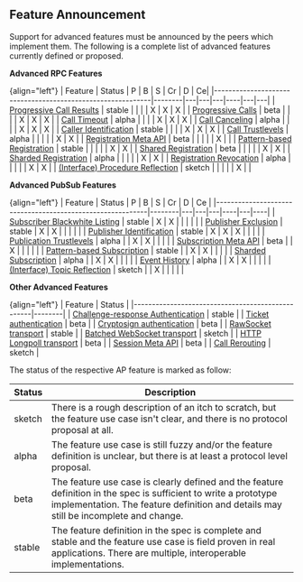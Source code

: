 ## Feature Announcement

Support for advanced features must be announced by the peers which implement them. The following is a complete list of advanced features currently defined or proposed.

**Advanced RPC Features**

{align="left"}
| Feature                                                    | Status | P | B | S | Cr | D | Ce|
|------------------------------------------------------------|--------|---|---|---|----|---|---|
| [Progressive Call Results](#rpc-progressive-call-results)  | stable |   |   |   | X  | X | X |
| [Progressive Calls](#rpc-progressive-calls)                | beta   |   |   |   | X  | X | X |
| [Call Timeout](#rpc-call-timeout)                          | alpha  |   |   |   | X  | X | X |
| [Call Canceling](#rpc-call-canceling)                      | alpha  |   |   |   | X  | X | X |
| [Caller Identification](#rpc-call-identification)          | stable |   |   |   | X  | X | X |
| [Call Trustlevels](#rpc-call-trust-levels)                 | alpha  |   |   |   |    | X | X |
| [Registration Meta API](#rpc-reg-metapi)                   | beta   |   |   |   |    | X |   |
| [Pattern-based Registration](#rpc-pattern-reg)             | stable |   |   |   |    | X | X |
| [Shared Registration](#rpc-shared-registration)            | beta   |   |   |   |    | X | X |
| [Sharded Registration](##rpc-sharded-registration)         | alpha  |   |   |   |    | X | X |
| [Registration Revocation](#rpc-registration-revocation)    | alpha  |   |   |   |    | X | X |
| [(Interface) Procedure Reflection](#interface-reflection)  | sketch |   |   |   |    | X |   |


**Advanced PubSub Features**

{align="left"}
| Feature                                                   | Status | P | B | S | Cr | D | Ce |
|-----------------------------------------------------------|--------|---|---|---|----|---|----|
| [Subscriber Blackwhite Listing](#pubsub-bw-listing)       | stable | X | X |   |    |   |    |
| [Publisher Exclusion](#pubsub-pub-exclusion)              | stable | X | X |   |    |   |    |
| [Publisher Identification](#pubsub-pub-identification)    | stable | X | X | X |    |   |    |
| [Publication Trustlevels](#pubsub-pub-trustlevels)        | alpha  |   | X | X |    |   |    |
| [Subscription Meta API](#pubsub-sub-metapi)               | beta   |   | X |   |    |   |    |
| [Pattern-based Subscription](#pattern-based-subscription) | stable |   | X | X |    |   |    |
| [Sharded Subscription](#pubsub-sharded-subscription)      | alpha  |   | X | X |    |   |    |
| [Event History](#pubsub-event-history)                    | alpha  |   | X | X |    |   |    |
| [(Interface) Topic Reflection](#interface-reflection)     | sketch |   | X |   |    |   |    |


**Other Advanced Features**

{align="left"}
| Feature                                          | Status |
|--------------------------------------------------|--------|
| [Challenge-response Authentication](#wampcra)    | stable |
| [Ticket authentication](#ticketauth)             | beta   |
| [Cryptosign authentication](#cryptosignauth)     | beta   |
| [RawSocket transport](#rawsocket)                | stable |
| [Batched WebSocket transport](#batchedwebsocket) | sketch |
| [HTTP Longpoll transport](#longpoll)             | beta   |
| [Session Meta API](#session-metapi)              | beta   |
| [Call Rerouting](#rpc-call-rerouting)            | sketch |


The status of the respective AP feature is marked as follow:

| Status | Description                                                                                                                                                                                              |
|--------|----------------------------------------------------------------------------------------------------------------------------------------------------------------------------------------------------------|
| sketch | There is a rough description of an itch to scratch, but the feature use case isn't clear, and there is no protocol proposal at all.                                                                      |
| alpha  | The feature use case is still fuzzy and/or the feature definition is unclear, but there is at least a protocol level proposal.                                                                           |
| beta   | The feature use case is clearly defined and the feature definition in the spec is sufficient to write a prototype implementation. The feature definition and details may still be incomplete and change. |
| stable | The feature definition in the spec is complete and stable and the feature use case is field proven in real applications. There are multiple, interoperable implementations.                              |
